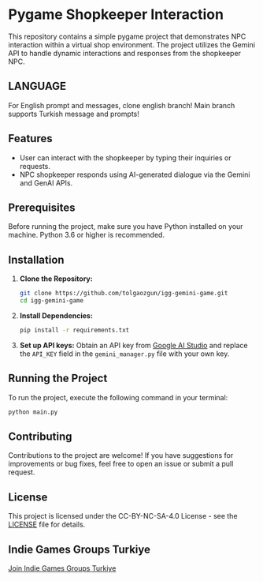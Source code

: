 # Pygame Shopkeeper Interaction

This repository contains a simple pygame project that demonstrates NPC interaction within a virtual shop environment. The project utilizes the Gemini API to handle dynamic interactions and responses from the shopkeeper NPC.

## LANGUAGE

For English prompt and messages, clone english branch! Main branch supports Turkish message and prompts!

## Features

- User can interact with the shopkeeper by typing their inquiries or requests.
- NPC shopkeeper responds using AI-generated dialogue via the Gemini and GenAI APIs.

## Prerequisites

Before running the project, make sure you have Python installed on your machine. Python 3.6 or higher is recommended.

## Installation

1. **Clone the Repository:**

   ```bash
   git clone https://github.com/tolgaozgun/igg-gemini-game.git
   cd igg-gemini-game

   ```

2. **Install Dependencies:**

   ```bash
   pip install -r requirements.txt

   ```

3. **Set up API keys:**
   Obtain an API key from [Google AI Studio](https://aistudio.google.com/) and replace the `API_KEY` field in the `gemini_manager.py` file with your own key.

## Running the Project

To run the project, execute the following command in your terminal:

```bash
python main.py
```

## Contributing

Contributions to the project are welcome! If you have suggestions for improvements or bug fixes, feel free to open an issue or submit a pull request.

## License

This project is licensed under the CC-BY-NC-SA-4.0 License - see the [LICENSE](LICENSE) file for details.

## Indie Games Groups Turkiye

[Join Indie Games Groups Turkiye](https://linktr.ee/iggturkiye)
